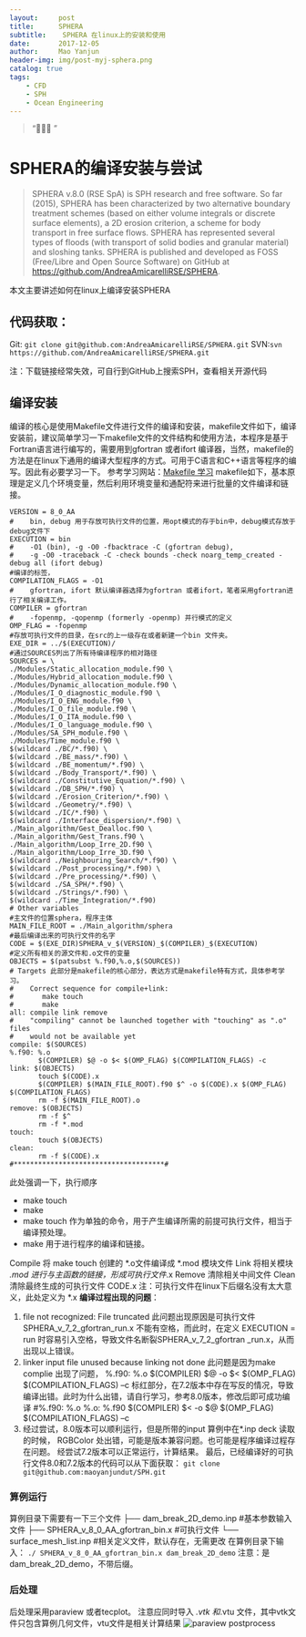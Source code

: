 ```yaml
---
layout:     post
title:      SPHERA
subtitle:    SPHERA 在linux上的安装和使用
date:       2017-12-05
author:     Mao Yanjun
header-img: img/post-myj-sphera.png
catalog: true
tags:
    - CFD
    - SPH
    - Ocean Engineering
---
```


> “🙉🙉🙉 ”

# SPHERA的编译安装与尝试


> SPHERA v.8.0 (RSE SpA) is SPH research and free software. So far (2015), SPHERA has been characterized by two alternative boundary treatment schemes (based on either volume integrals or discrete surface elements), a 2D erosion criterion, a scheme for body transport in free surface flows. SPHERA has represented several types of floods (with transport of solid bodies and granular material) and sloshing tanks. SPHERA is published and developed as FOSS (Free/Libre and Open Source Software) on GitHub at https://github.com/AndreaAmicarelliRSE/SPHERA.

本文主要讲述如何在linux上编译安装SPHERA
## 代码获取：
Git: ```git clone git@github.com:AndreaAmicarelliRSE/SPHERA.git```
SVN:```svn https://github.com/AndreaAmicarelliRSE/SPHERA.git```

注：下载链接经常失效，可自行到GitHub上搜索SPH，查看相关开源代码
## 编译安装
编译的核心是使用Makefile文件进行文件的编译和安装，makefile文件如下，编译安装前，建议简单学习一下makefile文件的文件结构和使用方法，本程序是基于Fortran语言进行编写的，需要用到gfortran 或者ifort 编译器，当然，makefile的方法是在linux下通用的编译大型程序的方式。可用于C语言和C++语言等程序的编写。因此有必要学习一下。
参考学习网站：[Makefile 学习](http://wiki.ubuntu.org.cn/跟我一起写Makefile:MakeFile介绍)
makefile如下，基本原理是定义几个环境变量，然后利用环境变量和通配符来进行批量的文件编译和链接。
```# Variables to be updated
VERSION = 8_0_AA
#    bin, debug 用于存放可执行文件的位置，用opt模式的存于bin中，debug模式存放于debug文件下
EXECUTION = bin
#    -O1 (bin), -g -O0 -fbacktrace -C (gfortran debug),
#    -g -O0 -traceback -C -check bounds -check noarg_temp_created -debug all (ifort debug)
#编译的标签，
COMPILATION_FLAGS = -O1
#    gfortran, ifort 默认编译器选择为gfortran 或者ifort，笔者采用gfortran进行了相关编译工作。
COMPILER = gfortran
#    -fopenmp, -qopenmp (formerly -openmp) 并行模式的定义
OMP_FLAG = -fopenmp
#存放可执行文件的目录，在src的上一级存在或者新建一个bin 文件夹。
EXE_DIR = ../$(EXECUTION)/
#通过SOURCES列出了所有待编译程序的相对路径
SOURCES = \
./Modules/Static_allocation_module.f90 \
./Modules/Hybrid_allocation_module.f90 \
./Modules/Dynamic_allocation_module.f90 \
./Modules/I_O_diagnostic_module.f90 \
./Modules/I_O_ENG_module.f90 \
./Modules/I_O_file_module.f90 \
./Modules/I_O_ITA_module.f90 \
./Modules/I_O_language_module.f90 \
./Modules/SA_SPH_module.f90 \
./Modules/Time_module.f90 \
$(wildcard ./BC/*.f90) \
$(wildcard ./BE_mass/*.f90) \
$(wildcard ./BE_momentum/*.f90) \
$(wildcard ./Body_Transport/*.f90) \
$(wildcard ./Constitutive_Equation/*.f90) \
$(wildcard ./DB_SPH/*.f90) \
$(wildcard ./Erosion_Criterion/*.f90) \
$(wildcard ./Geometry/*.f90) \
$(wildcard ./IC/*.f90) \
$(wildcard ./Interface_dispersion/*.f90) \
./Main_algorithm/Gest_Dealloc.f90 \
./Main_algorithm/Gest_Trans.f90 \
./Main_algorithm/Loop_Irre_2D.f90 \
./Main_algorithm/Loop_Irre_3D.f90 \
$(wildcard ./Neighbouring_Search/*.f90) \
$(wildcard ./Post_processing/*.f90) \
$(wildcard ./Pre_processing/*.f90) \
$(wildcard ./SA_SPH/*.f90) \
$(wildcard ./Strings/*.f90) \
$(wildcard ./Time_Integration/*.f90)
# Other variables
#主文件的位置sphera，程序主体
MAIN_FILE_ROOT = ./Main_algorithm/sphera
#最后编译出来的可执行文件的名字
CODE = $(EXE_DIR)SPHERA_v_$(VERSION)_$(COMPILER)_$(EXECUTION)
#定义所有相关的源文件和.o文件的变量
OBJECTS = $(patsubst %.f90,%.o,$(SOURCES))
# Targets 此部分是makefile的核心部分，表达方式是makefile特有方式，具体参考学习。
#    Correct sequence for compile+link:
#       make touch
#       make
all: compile link remove
#    "compiling" cannot be launched together with "touching" as ".o" files
#    would not be available yet
compile: $(SOURCES)
%.f90: %.o
       $(COMPILER) $@ -o $< $(OMP_FLAG) $(COMPILATION_FLAGS) -c
link: $(OBJECTS)
       touch $(CODE).x
       $(COMPILER) $(MAIN_FILE_ROOT).f90 $^ -o $(CODE).x $(OMP_FLAG) $(COMPILATION_FLAGS)
       rm -f $(MAIN_FILE_ROOT).o
remove: $(OBJECTS)
       rm -f $^
       rm -f *.mod
touch:
       touch $(OBJECTS)
clean:
       rm -f $(CODE).x
#*************************************#
```
此处强调一下，执行顺序
* make touch
* make
* make touch 作为单独的命令，用于产生编译所需的前提可执行文件，相当于编译预处理。
* make 用于进行程序的编译和链接。

Compile 将 make touch 创建的 *.o文件编译成 *.mod 模块文件
Link 将相关模块 *.mod 进行与主函数的链接，形成可执行文件*.x
Remove 清除相关中间文件
Clean 清除最终生成的可执行文件 CODE.x
注：可执行文件在linux下后缀名没有太大意义，此处定义为 *.x
**编译过程出现的问题**：
1. file not recognized: File truncated
此问题出现原因是可执行文件SPHERA_v_7_2_gfortran_run.x 不能有空格，而此时，在定义 EXECUTION = run 时容易引入空格，导致文件名断裂SPHERA_v_7_2_gfortran  _run.x，从而出现以上错误。
2. linker input file unused because linking not done
此问题是因为make complie 出现了问题，
%.f90: %.o
         $(COMPILER) $@ -o $< $(OMP_FLAG) $(COMPILATION_FLAGS) –c
标红部分，在7.2版本中存在写反的情况，导致编译出错。此时为什么出错，请自行学习，参考8.0版本，修改后即可成功编译
#%.f90: %.o
%.o: %.f90
       $(COMPILER) $< -o $@ $(OMP_FLAG) $(COMPILATION_FLAGS) –c
3. 经过尝试，8.0版本可以顺利运行，但是所带的input 算例中在*.inp deck 读取的时候， RGBColor 处出错，可能是版本兼容问题。也可能是程序编译过程存在问题。
经尝试7.2版本可以正常运行，计算结果。
最后，已经编译好的可执行文件8.0和7.2版本的代码可以从下面获取：
```git clone git@github.com:maoyanjundut/SPH.git```
       
### 算例运行
算例目录下需要有一下三个文件
├── dam_break_2D_demo.inp #基本参数输入文件
├── SPHERA_v_8_0_AA_gfortran_bin.x #可执行文件
└── surface_mesh_list.inp #相关定义文件，默认存在，无需更改
在算例目录下输入：
```./ SPHERA_v_8_0_AA_gfortran_bin.x dam_break_2D_demo```
注意：是dam_break_2D_demo，不带后缀。
 
### 后处理
后处理采用paraview 或者tecplot。 注意应同时导入 *.vtk 和*.vtu 文件，其中vtk文件只包含算例几何文件，vtu文件是相关计算结果
![paraview postprocess](https://i.imgur.com/5YfZt05.jpg)






